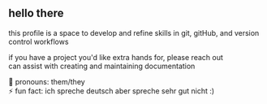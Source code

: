 ## hello there
this profile is a space to develop and refine skills in git, gitHub, and version control workflows

if you have a project you'd like extra hands for, please reach out  
can assist with creating and maintaining documentation  

💬 pronouns: them/they  
⚡ fun fact: ich spreche deutsch aber spreche sehr gut nicht :) 
